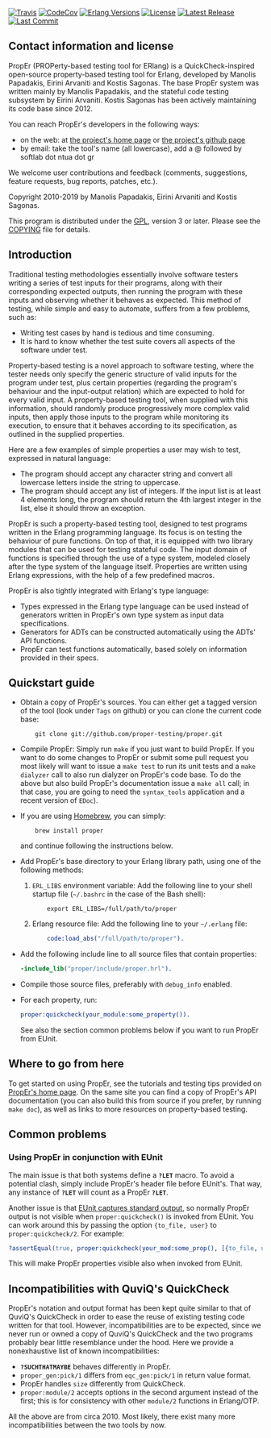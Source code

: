 [![Travis][travis badge]][travis]
[![CodeCov][codecov badge]][codecov]
[![Erlang Versions][erlang versions badge]][erlang]
[![License][license badge]][license]
[![Latest Release][release badge]][release]
[![Last Commit][commit badge]][commit]

Contact information and license
-------------------------------

PropEr (PROPerty-based testing tool for ERlang) is a QuickCheck-inspired
open-source property-based testing tool for Erlang, developed by Manolis
Papadakis, Eirini Arvaniti and Kostis Sagonas. The base PropEr system was
written mainly by Manolis Papadakis, and the stateful code testing subsystem
by Eirini Arvaniti. Kostis Sagonas has been actively maintaining its code
base since 2012.

You can reach PropEr's developers in the following ways:

*   on the web: at [the project's home page](http://proper-testing.github.io)
    or [the project's github page](https://github.com/proper-testing/proper)
*   by email: take the tool's name (all lowercase), add a @ followed by
    softlab dot ntua dot gr

We welcome user contributions and feedback (comments, suggestions, feature
requests, bug reports, patches, etc.).

Copyright 2010-2019 by Manolis Papadakis, Eirini Arvaniti and Kostis Sagonas.

This program is distributed under the [GPL](http://www.gnu.org/licenses/gpl.html),
version 3 or later. Please see the [COPYING][license] file for details.


Introduction
------------

Traditional testing methodologies essentially involve software testers writing a
series of test inputs for their programs, along with their corresponding
expected outputs, then running the program with these inputs and observing
whether it behaves as expected. This method of testing, while simple and easy to
automate, suffers from a few problems, such as:

*   Writing test cases by hand is tedious and time consuming.
*   It is hard to know whether the test suite covers all aspects of the software
    under test.

Property-based testing is a novel approach to software testing, where the tester
needs only specify the generic structure of valid inputs for the program under
test, plus certain properties (regarding the program's behaviour and the
input-output relation) which are expected to hold for every valid input.
A property-based testing tool, when supplied with this information, should randomly
produce progressively more complex valid inputs, then apply those inputs to the
program while monitoring its execution, to ensure that it behaves according to
its specification, as outlined in the supplied properties.

Here are a few examples of simple properties a user may wish to test, expressed
in natural language:

*   The program should accept any character string and convert all lowercase
    letters inside the string to uppercase.
*   The program should accept any list of integers. If the input list is at
    least 4 elements long, the program should return the 4th largest integer in
    the list, else it should throw an exception.

PropEr is such a property-based testing tool, designed to test programs written
in the Erlang programming language. Its focus is on testing the behaviour of
pure functions. On top of that, it is equipped with two library modules that can
be used for testing stateful code. The input domain of functions is specified
through the use of a type system, modeled closely after the type system of the
language itself. Properties are written using Erlang expressions, with the help
of a few predefined macros.

PropEr is also tightly integrated with Erlang's type language:

*   Types expressed in the Erlang type language can be used instead of
    generators written in PropEr's own type system as input data specifications.
*   Generators for ADTs can be constructed automatically using the ADTs' API
    functions.
*   PropEr can test functions automatically, based solely on information
    provided in their specs.


Quickstart guide
----------------

*   Obtain a copy of PropEr's sources. You can either get a tagged version of
    the tool (look under `Tags` on github) or you can clone the current code
    base:

    ```shell
        git clone git://github.com/proper-testing/proper.git
    ```
*   Compile PropEr: Simply run `make` if you just want to build PropEr.
    If you want to do some changes to PropEr or submit some pull request you
    most likely will want to issue a `make test` to run its unit tests and
    a `make dialyzer` call to also run dialyzer on PropEr's code base.
    To do the above but also build PropEr's documentation issue a `make all`
    call; in that case, you are going to need the `syntax_tools` application
    and a recent version of `EDoc`).
*   If you are using [Homebrew](https://brew.sh), you can simply:

    ```shell
        brew install proper
    ```
    and continue following the instructions below.
*   Add PropEr's base directory to your Erlang library path, using one of the
    following methods:
    1.   `ERL_LIBS` environment variable: Add the following line to your shell
         startup file (`~/.bashrc` in the case of the Bash shell):

         ```shell
             export ERL_LIBS=/full/path/to/proper
         ```
    2.   Erlang resource file: Add the following line to your `~/.erlang` file:

         ```erlang
             code:load_abs("/full/path/to/proper").
         ```
*   Add the following include line to all source files that contain properties:

    ```erlang
    -include_lib("proper/include/proper.hrl").
    ```

*   Compile those source files, preferably with `debug_info` enabled.
*   For each property, run:

    ```erlang
    proper:quickcheck(your_module:some_property()).
    ```
    See also the section common problems below if you want to run
    PropEr from EUnit.


Where to go from here
---------------------

To get started on using PropEr, see the tutorials and testing tips provided on
[PropEr's home page](http://proper-testing.github.io). On the same site you can
find a copy of PropEr's API documentation (you can also build this from source
if you prefer, by running `make doc`), as well as links to more resources on
property-based testing.


Common problems
---------------

### Using PropEr in conjunction with EUnit

The main issue is that both systems define a **`?LET`** macro. To avoid a
potential clash, simply include PropEr's header file before EUnit's. That
way, any instance of **`?LET`** will count as a PropEr **`?LET`**.

Another issue is that [EUnit captures standard output][eunit stdout],
so normally PropEr output is not visible when `proper:quickcheck()` is
invoked from EUnit. You can work around this by passing the option
`{to_file, user}` to `proper:quickcheck/2`. For example:
```erlang
?assertEqual(true, proper:quickcheck(your_mod:some_prop(), [{to_file, user}])).
```
This will make PropEr properties visible also when invoked from EUnit.


Incompatibilities with QuviQ's QuickCheck
-----------------------------------------

PropEr's notation and output format has been kept quite similar to that of
QuviQ's QuickCheck in order to ease the reuse of existing testing code written
for that tool. However, incompatibilities are to be expected, since we never
run or owned a copy of QuviQ's QuickCheck and the two programs probably bear
little resemblance under the hood. Here we provide a nonexhaustive list of
known incompatibilities:

*   **`?SUCHTHATMAYBE`** behaves differently in PropEr.
*   `proper_gen:pick/1` differs from `eqc_gen:pick/1` in return value format.
*   PropEr handles `size` differently from QuickCheck.
*   `proper:module/2` accepts options in the second argument instead of the
    first; this is for consistency with other `module/2` functions in Erlang/OTP.

All the above are from circa 2010. Most likely, there exist many more
incompatibilities between the two tools by now.


<!-- Links (alphabetically) -->
[codecov]: https://codecov.io/gh/proper-testing/proper
[commit]: https://github.com/proper-testing/proper/commit/HEAD
[erlang]: http://www.erlang.org
[eunit stdout]: http://erlang.org/doc/apps/eunit/chapter.html#Running_EUnit
[license]: ./COPYING
[release]: https://github.com/proper-testing/proper/releases/latest
[travis]: https://travis-ci.org/proper-testing/proper

<!-- Badges (alphabetically) -->
[codecov badge]: https://codecov.io/gh/proper-testing/proper/branch/master/graph/badge.svg
[commit badge]: https://img.shields.io/github/last-commit/proper-testing/proper.svg?style=flat-square
[erlang versions badge]: https://img.shields.io/badge/erlang-19.0%20to%2022.1-blue.svg?style=flat-square
[license badge]: https://img.shields.io/github/license/proper-testing/proper.svg?style=flat-square
[release badge]: https://img.shields.io/github/release/proper-testing/proper.svg?style=flat-square
[travis badge]: https://img.shields.io/travis/proper-testing/proper/master.svg?style=flat-square
